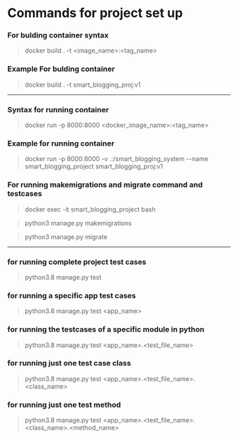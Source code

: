 # Commands for project set up


### For bulding container syntax
> docker build . -t <image_name>:<tag_name>

### Example For bulding container 
> docker build . -t smart_blogging_proj:v1 

---

### Syntax for running container
> docker run -p 8000:8000 <docker_image_name>:<tag_name>

### Example for running container
> docker run -p 8000:8000 -v .:/smart_blogging_system --name smart_blogging_project smart_blogging_proj:v1

### For running makemigrations and migrate command and testcases
> docker exec -it smart_blogging_project bash

> python3 manage.py makemigrations

> python3 manage.py migrate

---

### for running complete project test cases
> python3.8 manage.py test

### for running a specific app test cases
> python3.8 manage.py test <app_name>

### for running the testcases of a specific module in python
> python3.8 manage.py test <app_name>.<test_file_name>

### for running just one test case class
> python3.8 manage.py test <app_name>.<test_file_name>.<class_name>

### for running just one test method
> python3.8 manage.py test <app_name>.<test_file_name>.<class_name>.<method_name>